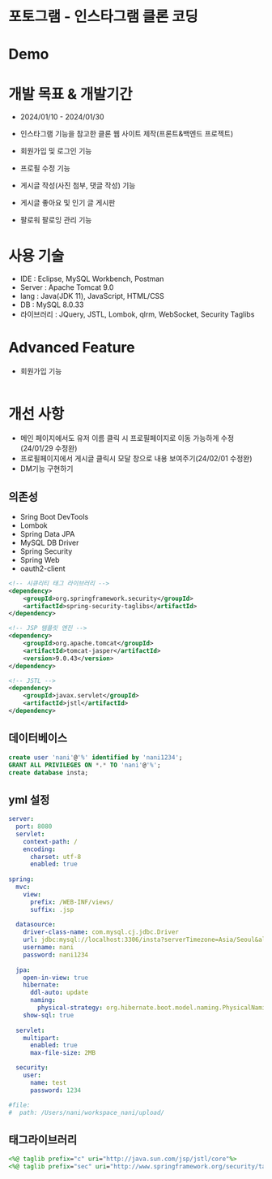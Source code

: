 # 포토그램 - 인스타그램 클론 코딩

# Demo
[]()

# 개발 목표 & 개발기간
- 2024/01/10 - 2024/01/30

- 인스타그램 기능을 참고한 클론 웹 사이트 제작(프론트&백엔드 프로젝트)
- 회원가입 및 로그인 기능
- 프로필 수정 기능
- 게시글 작성(사진 첨부, 댓글 작성) 기능
- 게시글 좋아요 및 인기 글 게시판 
- 팔로워 팔로잉 관리 기능

# 사용 기술
- IDE : Eclipse, MySQL Workbench, Postman
- Server : Apache Tomcat 9.0
- lang : Java(JDK 11), JavaScript, HTML/CSS
- DB : MySQL 8.0.33
- 라이브러리 : JQuery, JSTL, Lombok, qlrm, WebSocket, Security Taglibs


# Advanced Feature
- 회원가입 기능

![]()

# 개선 사항
- 메인 페이지에서도 유저 이름 클릭 시 프로필페이지로 이동 가능하게 수정(24/01/29 수정완)
- 프로필페이지에서 게시글 클릭시 모달 창으로 내용 보여주기(24/02/01 수정완)
- DM기능 구현하기


## 의존성

- Sring Boot DevTools
- Lombok
- Spring Data JPA
- MySQL DB Driver
- Spring Security
- Spring Web
- oauth2-client

```xml
<!-- 시큐리티 태그 라이브러리 -->
<dependency>
	<groupId>org.springframework.security</groupId>
	<artifactId>spring-security-taglibs</artifactId>
</dependency>

<!-- JSP 템플릿 엔진 -->
<dependency>
	<groupId>org.apache.tomcat</groupId>
	<artifactId>tomcat-jasper</artifactId>
	<version>9.0.43</version>
</dependency>

<!-- JSTL -->
<dependency>
	<groupId>javax.servlet</groupId>
	<artifactId>jstl</artifactId>
</dependency>
```

## 데이터베이스

```sql
create user 'nani'@'%' identified by 'nani1234';
GRANT ALL PRIVILEGES ON *.* TO 'nani'@'%';
create database insta;
```

## yml 설정

```yml
server:
  port: 8080
  servlet:
    context-path: /
    encoding:
      charset: utf-8
      enabled: true
    
spring:
  mvc:
    view:
      prefix: /WEB-INF/views/
      suffix: .jsp
      
  datasource:
    driver-class-name: com.mysql.cj.jdbc.Driver
    url: jdbc:mysql://localhost:3306/insta?serverTimezone=Asia/Seoul&allowPublicKeyRetrieval=true&useSSL=false
    username: nani
    password: nani1234
    
  jpa:
    open-in-view: true
    hibernate:
      ddl-auto: update
      naming:
        physical-strategy: org.hibernate.boot.model.naming.PhysicalNamingStrategyStandardImpl
    show-sql: true
      
  servlet:
    multipart:
      enabled: true
      max-file-size: 2MB

  security:
    user:
      name: test
      password: 1234   

#file:
#  path: /Users/nani/workspace_nani/upload/
```

## 태그라이브러리

```jsp
<%@ taglib prefix="c" uri="http://java.sun.com/jsp/jstl/core"%>
<%@ taglib prefix="sec" uri="http://www.springframework.org/security/tags"%>
```
